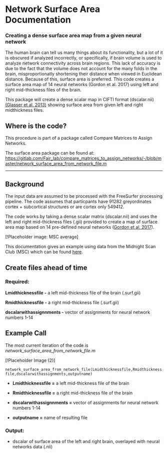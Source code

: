 # Network Surface Area Documentation 
### Creating a dense surface area map from a given neural network 

The human brain can tell us many things about its functionality, but a lot of it is obscured if analyzed incorrectly, or specifically, if brain volume is used to analyze network connectivity across brain regions. This lack of accuracy is due to the fact that the volume does not account for the many folds in the brain, misproportionatly shortening their distance when viewed in Euclidean distance. Because of this, surface area is preferred. This code creates a surface area map of 14 neural networks (Gordon et al. 2017) using left and right mid-thickness files of the brain. 

This package will create a dense scalar map in CIFTI format (dscalar.nii) [(Glasser et al. 2013)](https://pubmed.ncbi.nlm.nih.gov/23668970/) showing surface area from given left and right midthickness files. 

## Where is the code?

This procedure is part of a package called Compare Matrices to Assign Networks.

The surface area package can be found at: https://gitlab.com/Fair_lab/compare_matrices_to_assign_networks/-/blob/master/network_surface_area_from_network_file.m

***

## Background

The input data are assumed to be processed with the FreeSurfer processing pipeline. The code assumes that particpants have 91282 greyordinates cortex + subcortical structures or are cortex only 549412.

The code works by taking a dense scalar matrix (dscalar.nii) and uses the left and right mid-thickness files (.gii) provided to create a map of surface area map based on 14 pre-defined neural networks ([Gordon et al. 2017](https://www.sciencedirect.com/science/article/pii/S089662731730613X?via%3Dihub)). 

[!Placeholder image: MSC average]

This documentation gives an example using data from the Midnight Scan Club (MSC) which can be found [here](https://github.com/MidnightScanClub/MSCcodebase/tree/master/Utilities/Conte69_atlas-v2.LR.32k_fs_LR.wb). 

## Create files ahead of time

### Required:
**Lmidthicknessfile -** a left mid-thickness file of the brain (.surf.gii)

**Rmidthicknessfile -** a right mid-thickness file (.surf.gii)

**dscalarwithassignnments -** vector of assignments for neural network numbers 1-14


## Example Call

The most current iteration of the code is *network_surface_area_from_network_file.m*

[!Placeholder Image (2)]


`network_surface_area_from_network_file(Lmidthicknessfile,Rmidthicknessfile,dscalarwithassignments,outputname)
`

- **Lmidthicknessfile =** a left mid-thickness file of the brain
- **Rmidthicknessfile =** a right mid-thickness file of the brain

- **dscalarwithassignnments =** vector of assignments for neural network numbers 1-14
- **outputname =** name of resulting file 

### Output:
- dscalar of surface area of the left and right brain, overlayed with neural networks data (.nii)


